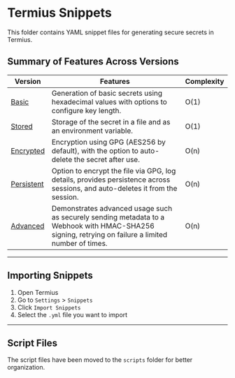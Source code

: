 # Termius Snippets

This folder contains YAML snippet files for generating secure secrets in Termius.

## Summary of Features Across Versions

| Version                                         | Features                                                                                                                                            | Complexity |
| ----------------------------------------------- | --------------------------------------------------------------------------------------------------------------------------------------------------- | ---------- |
| [Basic](snippet_v1_basic.yml)                   | Generation of basic secrets using hexadecimal values with options to configure key length.                                                          | O(1)       |
| [Stored](snippet_v2_store_env.yml)              | Storage of the secret in a file and as an environment variable.                                                                                     | O(1)       |
| [Encrypted](snippet_v3_encrypt_autodelete.yml)  | Encryption using GPG (AES256 by default), with the option to auto-delete the secret after use.                                                      | O(n)       |
| [Persistent](snippet_v4_persistent_logging.yml) | Option to encrypt the file via GPG, log details, provides persistence across sessions, and auto-deletes it from the session.                        | O(n)       |
| [Advanced](snippet_v5_webhook_hmac.yml)         | Demonstrates advanced usage such as securely sending metadata to a Webhook with HMAC-SHA256 signing, retrying on failure a limited number of times. | O(n)       |

---

## Importing Snippets

1. Open Termius
2. Go to `Settings` > `Snippets`
3. Click `Import Snippets`
4. Select the `.yml` file you want to import

---

## Script Files

The script files have been moved to the `scripts` folder for better organization.
